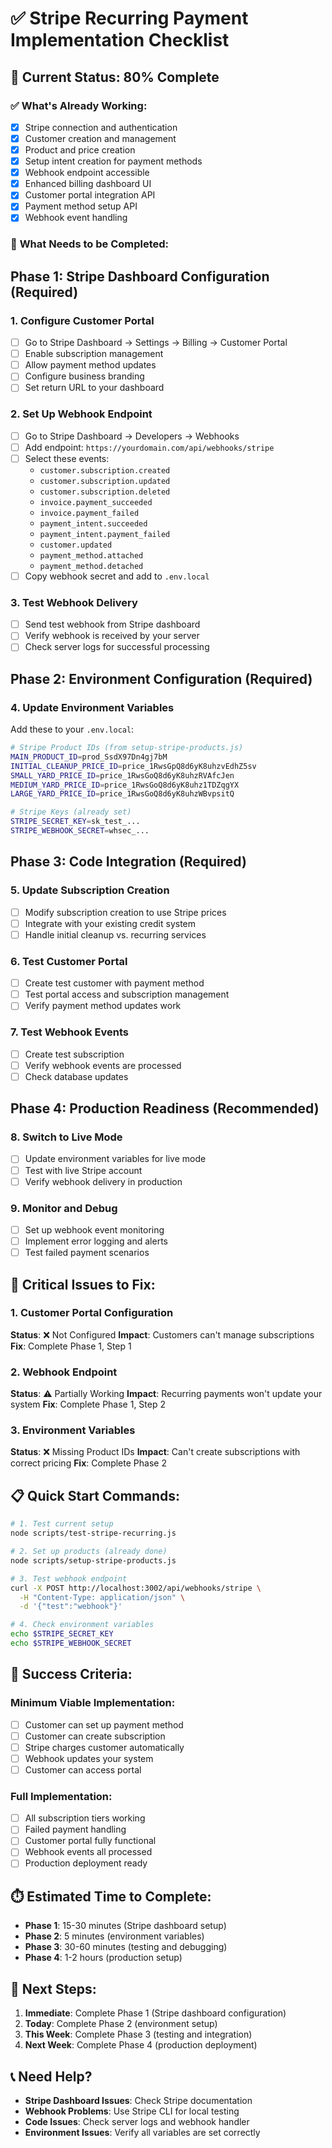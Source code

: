 # ✅ Stripe Recurring Payment Implementation Checklist

## 🎯 **Current Status: 80% Complete**

### ✅ **What's Already Working:**
- [x] Stripe connection and authentication
- [x] Customer creation and management
- [x] Product and price creation
- [x] Setup intent creation for payment methods
- [x] Webhook endpoint accessible
- [x] Enhanced billing dashboard UI
- [x] Customer portal integration API
- [x] Payment method setup API
- [x] Webhook event handling

### 🔄 **What Needs to be Completed:**

## **Phase 1: Stripe Dashboard Configuration (Required)**

### **1. Configure Customer Portal**
- [ ] Go to Stripe Dashboard → Settings → Billing → Customer Portal
- [ ] Enable subscription management
- [ ] Allow payment method updates
- [ ] Configure business branding
- [ ] Set return URL to your dashboard

### **2. Set Up Webhook Endpoint**
- [ ] Go to Stripe Dashboard → Developers → Webhooks
- [ ] Add endpoint: `https://yourdomain.com/api/webhooks/stripe`
- [ ] Select these events:
  - `customer.subscription.created`
  - `customer.subscription.updated` 
  - `customer.subscription.deleted`
  - `invoice.payment_succeeded`
  - `invoice.payment_failed`
  - `payment_intent.succeeded`
  - `payment_intent.payment_failed`
  - `customer.updated`
  - `payment_method.attached`
  - `payment_method.detached`
- [ ] Copy webhook secret and add to `.env.local`

### **3. Test Webhook Delivery**
- [ ] Send test webhook from Stripe dashboard
- [ ] Verify webhook is received by your server
- [ ] Check server logs for successful processing

## **Phase 2: Environment Configuration (Required)**

### **4. Update Environment Variables**
Add these to your `.env.local`:
```bash
# Stripe Product IDs (from setup-stripe-products.js)
MAIN_PRODUCT_ID=prod_SsdX97Dn4gj7bM
INITIAL_CLEANUP_PRICE_ID=price_1RwsGpQ8d6yK8uhzvEdhZ5sv
SMALL_YARD_PRICE_ID=price_1RwsGoQ8d6yK8uhzRVAfcJen
MEDIUM_YARD_PRICE_ID=price_1RwsGoQ8d6yK8uhz1TDZqgYX
LARGE_YARD_PRICE_ID=price_1RwsGoQ8d6yK8uhzWBvpsitQ

# Stripe Keys (already set)
STRIPE_SECRET_KEY=sk_test_...
STRIPE_WEBHOOK_SECRET=whsec_...
```

## **Phase 3: Code Integration (Required)**

### **5. Update Subscription Creation**
- [ ] Modify subscription creation to use Stripe prices
- [ ] Integrate with your existing credit system
- [ ] Handle initial cleanup vs. recurring services

### **6. Test Customer Portal**
- [ ] Create test customer with payment method
- [ ] Test portal access and subscription management
- [ ] Verify payment method updates work

### **7. Test Webhook Events**
- [ ] Create test subscription
- [ ] Verify webhook events are processed
- [ ] Check database updates

## **Phase 4: Production Readiness (Recommended)**

### **8. Switch to Live Mode**
- [ ] Update environment variables for live mode
- [ ] Test with live Stripe account
- [ ] Verify webhook delivery in production

### **9. Monitor and Debug**
- [ ] Set up webhook event monitoring
- [ ] Implement error logging and alerts
- [ ] Test failed payment scenarios

## **🚨 Critical Issues to Fix:**

### **1. Customer Portal Configuration**
**Status**: ❌ Not Configured
**Impact**: Customers can't manage subscriptions
**Fix**: Complete Phase 1, Step 1

### **2. Webhook Endpoint**
**Status**: ⚠️ Partially Working
**Impact**: Recurring payments won't update your system
**Fix**: Complete Phase 1, Step 2

### **3. Environment Variables**
**Status**: ❌ Missing Product IDs
**Impact**: Can't create subscriptions with correct pricing
**Fix**: Complete Phase 2

## **📋 Quick Start Commands:**

```bash
# 1. Test current setup
node scripts/test-stripe-recurring.js

# 2. Set up products (already done)
node scripts/setup-stripe-products.js

# 3. Test webhook endpoint
curl -X POST http://localhost:3002/api/webhooks/stripe \
  -H "Content-Type: application/json" \
  -d '{"test":"webhook"}'

# 4. Check environment variables
echo $STRIPE_SECRET_KEY
echo $STRIPE_WEBHOOK_SECRET
```

## **🎯 Success Criteria:**

### **Minimum Viable Implementation:**
- [ ] Customer can set up payment method
- [ ] Customer can create subscription
- [ ] Stripe charges customer automatically
- [ ] Webhook updates your system
- [ ] Customer can access portal

### **Full Implementation:**
- [ ] All subscription tiers working
- [ ] Failed payment handling
- [ ] Customer portal fully functional
- [ ] Webhook events all processed
- [ ] Production deployment ready

## **⏱️ Estimated Time to Complete:**
- **Phase 1**: 15-30 minutes (Stripe dashboard setup)
- **Phase 2**: 5 minutes (environment variables)
- **Phase 3**: 30-60 minutes (testing and debugging)
- **Phase 4**: 1-2 hours (production setup)

## **🚀 Next Steps:**

1. **Immediate**: Complete Phase 1 (Stripe dashboard configuration)
2. **Today**: Complete Phase 2 (environment setup)
3. **This Week**: Complete Phase 3 (testing and integration)
4. **Next Week**: Complete Phase 4 (production deployment)

## **📞 Need Help?**

- **Stripe Dashboard Issues**: Check Stripe documentation
- **Webhook Problems**: Use Stripe CLI for local testing
- **Code Issues**: Check server logs and webhook handler
- **Environment Issues**: Verify all variables are set correctly
